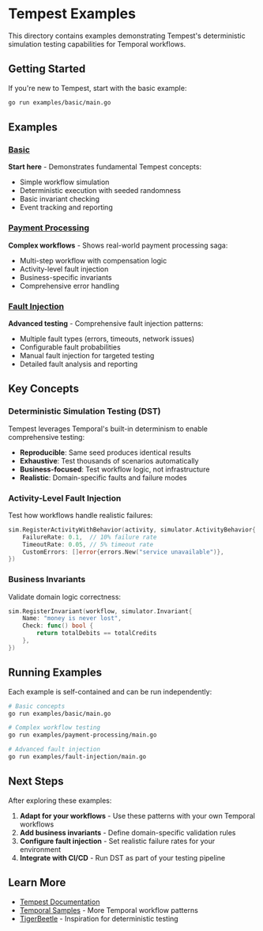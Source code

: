 # Tempest Examples

This directory contains examples demonstrating Tempest's deterministic simulation testing capabilities for Temporal workflows.

## Getting Started

If you're new to Tempest, start with the basic example:

```bash
go run examples/basic/main.go
```

## Examples

### [Basic](./basic/)
**Start here** - Demonstrates fundamental Tempest concepts:
- Simple workflow simulation
- Deterministic execution with seeded randomness
- Basic invariant checking
- Event tracking and reporting

### [Payment Processing](./payment-processing/) 
**Complex workflows** - Shows real-world payment processing saga:
- Multi-step workflow with compensation logic
- Activity-level fault injection
- Business-specific invariants
- Comprehensive error handling

### [Fault Injection](./fault-injection/)
**Advanced testing** - Comprehensive fault injection patterns:
- Multiple fault types (errors, timeouts, network issues)
- Configurable fault probabilities
- Manual fault injection for targeted testing
- Detailed fault analysis and reporting

## Key Concepts

### Deterministic Simulation Testing (DST)
Tempest leverages Temporal's built-in determinism to enable comprehensive testing:
- **Reproducible**: Same seed produces identical results
- **Exhaustive**: Test thousands of scenarios automatically  
- **Business-focused**: Test workflow logic, not infrastructure
- **Realistic**: Domain-specific faults and failure modes

### Activity-Level Fault Injection
Test how workflows handle realistic failures:
```go
sim.RegisterActivityWithBehavior(activity, simulator.ActivityBehavior{
    FailureRate: 0.1,  // 10% failure rate
    TimeoutRate: 0.05, // 5% timeout rate
    CustomErrors: []error{errors.New("service unavailable")},
})
```

### Business Invariants
Validate domain logic correctness:
```go
sim.RegisterInvariant(workflow, simulator.Invariant{
    Name: "money is never lost",
    Check: func() bool {
        return totalDebits == totalCredits
    },
})
```

## Running Examples

Each example is self-contained and can be run independently:

```bash
# Basic concepts
go run examples/basic/main.go

# Complex workflow testing  
go run examples/payment-processing/main.go

# Advanced fault injection
go run examples/fault-injection/main.go
```

## Next Steps

After exploring these examples:

1. **Adapt for your workflows** - Use these patterns with your own Temporal workflows
2. **Add business invariants** - Define domain-specific validation rules
3. **Configure fault injection** - Set realistic failure rates for your environment
4. **Integrate with CI/CD** - Run DST as part of your testing pipeline

## Learn More

- [Tempest Documentation](../../README.md)
- [Temporal Samples](https://github.com/temporalio/samples-go) - More Temporal workflow patterns
- [TigerBeetle](https://github.com/tigerbeetle/tigerbeetle) - Inspiration for deterministic testing